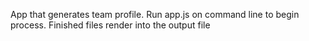 App that generates team profile. Run app.js on command line to begin process. Finished files render into the output file